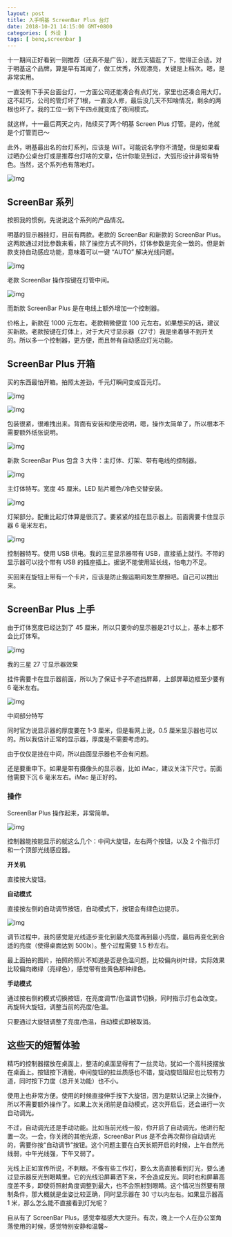 ```yaml
---
layout: post
title: 入手明基 ScreenBar Plus 台灯
date: 2018-10-21 14:15:00 GMT+0800
categories: [ 外设 ]
tags: [ benq,screenbar ]
---
```


十一期间正好看到一则推荐（还真不是广告），就去天猫逛了下，觉得正合适。对于明基这个品牌，算是早有耳闻了，做工优秀，外观漂亮，关键是上档次。嗯，是非常实用。

一直没有下手买台面台灯，一方面公司还能凑合有点灯光，家里也还凑合用大灯。这不赶巧，公司的管灯坏了1根，一直没人修，最后没几天不知啥情况，剩余的两根也坏了。我的工位一到下午四点就变成了夜间模式。

<!-- more -->

就这样，十一最后两天之内，陆续买了两个明基 Screen Plus 灯管。是的，他就是个灯管而已～

此外，明基最出名的台灯系列，应该是 WiT。可能说名字你不清楚，但是如果看过晒办公桌台灯或是推荐台灯啥的文章，估计你能见到过，大弧形设计非常有特色。当然，这个系列也有落地灯。

![img](https://cdn1.yukapril.com/2018-10-21-benq-1.jpg)

## ScreenBar 系列

按照我的惯例，先说说这个系列的产品情况。

明基的显示器挂灯，目前有两款。老款的 ScreenBar 和新款的 ScreenBar Plus。这两款通过对比参数来看，除了操控方式不同外，灯体参数是完全一致的。但是新款支持自动感应功能，意味着可以一键 “AUTO” 解决光线问题。

![img](https://cdn1.yukapril.com/2018-10-21-benq-2.jpg)

老款 ScreenBar 操作按键在灯管中间。

![img](https://cdn1.yukapril.com/2018-10-21-benq-3.jpg)

而新款 ScreenBar Plus 是在电线上额外增加一个控制器。

价格上，新款在 1000 元左右。老款稍微便宜 100 元左右。如果想买的话，建议买新款。老款按键在灯体上，对于大尺寸显示器（27寸）我是坐着够不到开关的。所以多一个控制器，更方便，而且带有自动感应灯光功能。

## ScreenBar Plus 开箱

买的东西最怕开箱。拍照太差劲，千元灯瞬间变成百元灯。

![img](https://cdn1.yukapril.com/2018-10-21-benq-4.jpg)

![img](https://cdn1.yukapril.com/2018-10-21-benq-5.jpg)

包装很紧，很难拽出来。背面有安装和使用说明，嗯，操作太简单了，所以根本不需要额外纸张说明。

![img](https://cdn1.yukapril.com/2018-10-21-benq-6.jpg)

新款 ScreenBar Plus 包含 3 大件：主灯体、灯架、带有电线的控制器。

![img](https://cdn1.yukapril.com/2018-10-21-benq-7.jpg)

主灯体特写。宽度 45 厘米。LED 贴片暖色/冷色交替安装。

![img](https://cdn1.yukapril.com/2018-10-21-benq-8.jpg)

灯架部分。配重比起灯体算是很沉了。要紧紧的挂在显示器上。前面需要卡住显示器 6 毫米左右。

![img](https://cdn1.yukapril.com/2018-10-21-benq-9.jpg)

控制器特写。使用 USB 供电。我的三星显示器带有 USB，直接插上就行。不带的显示器可以找个带有 USB 的插座插上。据说不能使用延长线，怕电力不足。

买回来在旋钮上带有一个卡片，应该是防止搬运期间发生摩擦吧。自己可以拽出来。

## ScreenBar Plus 上手

由于灯体宽度已经达到了 45 厘米，所以只要你的显示器是21寸以上，基本上都不会比灯体窄。

![img](https://cdn1.yukapril.com/2018-10-21-benq-10.jpg)

我的三星 27 寸显示器效果

挂件需要卡在显示器前面，所以为了保证卡子不遮挡屏幕，上部屏幕边框至少要有 6 毫米左右。

![img](https://cdn1.yukapril.com/2018-10-21-benq-11.jpg)

中间部分特写

同时官方说显示器的厚度要在 1-3 厘米，但是看网上说，0.5 厘米显示器也可以的。所以我估计正常的显示器，厚度是不需要考虑的。

由于仅仅是挂在中间，所以曲面显示器也不会有问题。

还是要重申下。如果是带有摄像头的显示器，比如 iMac，建议关注下尺寸。前面他需要下沉 6 毫米左右。iMac 是正好的。

### 操作

ScreenBar Plus 操作起来，非常简单。

![img](https://cdn1.yukapril.com/2018-10-21-benq-12.jpg)

控制器能按能显示的就这么几个：中间大旋钮，左右两个按钮，以及 2 个指示灯和一个顶部光线感应器。

**开关机**

直接按大旋钮。

**自动模式**

直接按左侧的自动调节按钮，自动模式下，按钮会有绿色边提示。

![img](https://cdn1.yukapril.com/2018-10-21-benq-13.gif)

调节过程中，我的感觉是光线逐步变化到最大亮度再到最小亮度，最后再变化到合适的亮度（使得桌面达到 500lx）。整个过程需要 1.5 秒左右。

最上面拍的图片，拍照的照片不知道是否是色温问题，比较偏向树叶绿，实际效果比较偏向嫩绿（亮绿色），感觉带有些黄色那种绿色。

**手动模式**

通过按右侧的模式切换按钮，在亮度调节/色温调节切换，同时指示灯也会改变。再旋转大旋钮，调整当前的亮度/色温。

只要通过大旋钮调整了亮度/色温，自动模式即被取消。

## 这些天的短暂体验

精巧的控制器摆放在桌面上，整洁的桌面显得有了一丝灵动，犹如一个高科技摆放在桌面上。按钮按下清脆，中间旋钮的拉丝质感也不错，旋动旋钮阻尼也比较有力道，同时按下力度（总开关功能）也不小。

使用上也非常方便。使用的时候直接伸手按下大旋钮，因为是默认记录上次操作，所以不需要额外操作了。如果上次关闭前是自动模式，这次开启后，还会进行一次自动调光。

不过，自动调光还是手动功能。比如当前光线一般，你开启了自动调光，他进行配置一次。一会，你关闭的其他光源，ScreenBar Plus 是不会再次帮你自动调光的，需要你按“自动调节”按钮。这个问题主要在白天长期开启的时候，上午自然光线弱，中午光线强，下午又弱了。

光线上正如宣传所说，不刺眼。不像有些工作灯，要么太高直接看到灯光，要么通过显示器反光到眼睛里。它的光线沿屏幕洒下来，不会造成反光。同时也和屏幕高度差不多，即使将照射角度调整到最大，也不会照射到眼睛。这个情况当然要有限制条件，那大概就是坐姿比较正确，同时显示器在
30 寸以内左右。如果显示器高 1 米，那么怎么能不直接看到灯光呢？

自从有了 ScreenBar Plus，感觉幸福感大大提升。有次，晚上一个人在办公室角落使用的时候，感觉特别安静和温馨~
